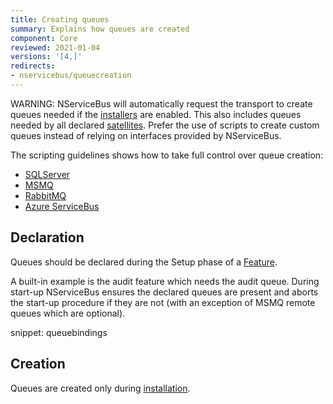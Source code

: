 ```yaml
---
title: Creating queues
summary: Explains how queues are created
component: Core
reviewed: 2021-01-04
versions: '[4,]'
redirects:
- nservicebus/queuecreation
---
```



WARNING: NServiceBus will automatically request the transport to create queues needed if the [installers](/nservicebus/operations/installers.md) are enabled. This also includes queues needed by all declared [satellites](/nservicebus/satellites). Prefer the use of scripts to create custom queues instead of relying on interfaces provided by NServiceBus.


The scripting guidelines shows how to take full control over queue creation:

 * [SQLServer](/transports/sql/operations-scripting.md#create-queues)
 * [MSMQ](/transports/msmq/operations-scripting.md#create-queues)
 * [RabbitMQ](/transports/rabbitmq/operations-scripting.md#create-queues)
 * [Azure ServiceBus](/transports/azure-service-bus/operational-scripting.md)
 

## Declaration

Queues should be declared during the Setup phase of a [Feature](/nservicebus/pipeline/features.md).

A built-in example is the audit feature which needs the audit queue. During start-up NServiceBus ensures the declared queues are present and aborts the start-up procedure if they are not (with an exception of MSMQ remote queues which are optional).

snippet: queuebindings

## Creation

Queues are created only during [installation](/nservicebus/operations/installers.md).
